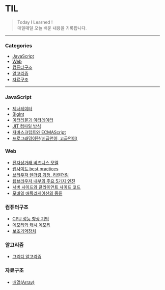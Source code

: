 # TIL

> Today I Learned !
> <br/>매일매일 오늘 배운 내용을 기록합니다.

---
### Categories

* [JavaScript](#JavaScript)
* [Web](#Web)
* [컴퓨터구조](#컴퓨터구조)
* [알고리즘](#알고리즘)
* [자료구조](#자료구조)

---

### JavaScript

- [제너레이터](JavaScript/generator.md)
- [BigInt](JavaScript/BigInt.md)
- [이터러블과 이터레이터](JavaScript/이터러블&이터레이터.md)
- [JIT 컴파일 방식](JavaScript/JIT컴파일.md)
- [자바스크립트와 ECMAScript](JavaScript/자바스크립트&ECMAScript.md)
- [프로그래밍이란(저급언어, 고급언어)](JavaScript/프로그래밍이란(저급언어와고급언어).md)

### Web

- [전자상거래 비즈니스 모델](Web/e-commerce-business-models.md)
- [웹사이트 best practices](Web/web-best-practices.md)
- [브라우저 렌더링 과정, 리렌더링](Web/browser-rendering.md)
- [웹브라우저 내부의 주요 5가지 엔진](Web/웹브라우저-내부-주요5가지엔진.md)
- [서버 사이드와 클라이언트 사이드 코드](Web/서버사이드-클라이언트사이드.md)
- [모바일 애플리케이션의 종류](Web/모바일-애플리케이션-종류.md)

### 컴퓨터구조

- [CPU 성능 향상 기법](CS/computer-structure/05-CPU성능향상기법.md)
- [메모리와 캐시 메모리](CS/computer-structure/06-memory&cache-memory.md)
- [보조기억장치](CS/computer-structure/07-보조기억장치.md)

### 알고리즘

- [그리디 알고리즘](Algorithm/01-greedy.md)

### 자료구조

- [배열(Array)](DataStructure/01-Array.md)
